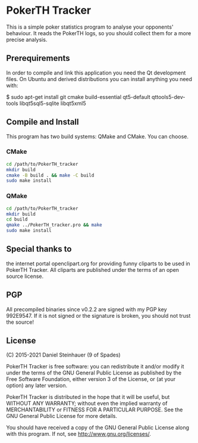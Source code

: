 # PokerTH Tracker

This is a simple poker statistics program to analyse your opponents'
behaviour.
It reads the PokerTH logs, so you should collect them for a more
precise analysis.


## Prerequirements

In order to compile and link this application you need the Qt development files.
On Ubuntu and derived distributions you can install anything you need with:
  
  $ sudo apt-get install git cmake build-essential qt5-default qttools5-dev-tools libqt5sql5-sqlite libqt5xml5


## Compile and Install

This program has two build systems: QMake and CMake. You can choose.

### CMake
```bash
cd /path/to/PokerTH_tracker
mkdir build
cmake -B build . && make -C build
sudo make install
```
  
### QMake
```bash
cd /path/to/PokerTH_tracker
mkdir build
cd build
qmake ../PokerTH_tracker.pro && make
sudo make install
```

  
## Special thanks to

the internet portal openclipart.org for providing funny cliparts
to be used in PokerTH Tracker. All cliparts are published under
the terms of an open source license.


## PGP

All precompiled binaries since v0.2.2 are signed with my PGP key 992E9547.
If it is not signed or the signature is broken, you should not trust
the source!


## License

(C) 2015-2021 Daniel Steinhauer (9 of Spades)

PokerTH Tracker is free software: you can redistribute it and/or modify
it under the terms of the GNU General Public License as published by
the Free Software Foundation, either version 3 of the License, or
(at your option) any later version.

PokerTH Tracker is distributed in the hope that it will be useful,
but WITHOUT ANY WARRANTY; without even the implied warranty of
MERCHANTABILITY or FITNESS FOR A PARTICULAR PURPOSE.  See the
GNU General Public License for more details.

You should have received a copy of the GNU General Public License
along with this program.  If not, see <http://www.gnu.org/licenses/>.
